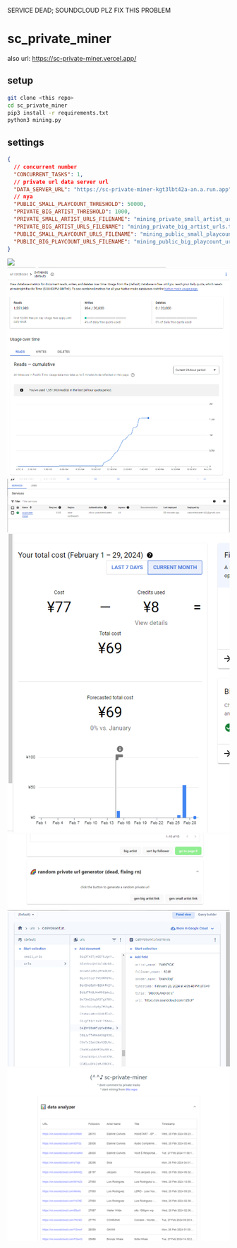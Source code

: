 SERVICE DEAD; SOUNDCLOUD PLZ FIX THIS PROBLEM

# sc_private_miner

also url: https://sc-private-miner.vercel.app/

## setup

```bash
git clone <this repo>
cd sc_private_miner
pip3 install -r requirements.txt
python3 mining.py
```

## settings

```json
{
  // concurrent number
  "CONCURRENT_TASKS": 1,
  // private url data server url
  "DATA_SERVER_URL": "https://sc-private-miner-kgt3lbt42a-an.a.run.app",
  // nya
  "PUBLIC_SMALL_PLAYCOUNT_THRESHOLD": 50000,
  "PRIVATE_BIG_ARTIST_THRESHOLD": 1000,
  "PRIVATE_SMALL_ARTIST_URLS_FILENAME": "mining_private_small_artist_urls.txt",
  "PRIVATE_BIG_ARTIST_URLS_FILENAME": "mining_private_big_artist_urls.txt",
  "PUBLIC_SMALL_PLAYCOUNT_URLS_FILENAME": "mining_public_small_playcount_urls.txt",
  "PUBLIC_BIG_PLAYCOUNT_URLS_FILENAME": "mining_public_big_playcount_urls.txt"
}
```

![](_img/ass.png)
![](_img/100m.png)
![](_img/cloud_run.png)
![](_img/cost.png)
![](_img/rand_gen.png)
![](_img/store.png)
![](_img/webapp.png)
